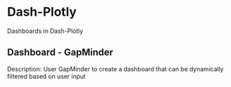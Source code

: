 # Dash-Plotly
Dashboards in Dash-Plotly

## Dashboard - GapMinder
Description: User GapMinder to create a dashboard that can be dynamically filtered based on user input
